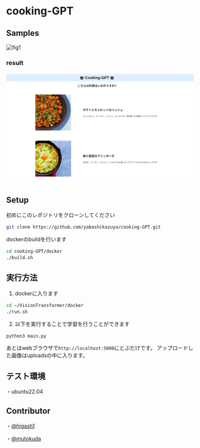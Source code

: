 # cooking-GPT

## Samples
![fig1](./images/cooking-GPT.gif )

### result
![fig1](./images/result.png )
## Setup
初めにこのレポジトリをクローンしてください
```sh
git clone https://github.com/yabashikazuya/cooking-GPT.git
```

dockerのbuildを行います
```sh
cd cooking-GPT/docker
./build.sh
```

## 実行方法
1. dockerに入ります
```sh
cd ~/VisionTransformer/docker
./run.sh
```
2. 以下を実行することで学習を行うことができます
```sh
python3 main.py
```
あとはwebブラウザで`http://localhost:5000`にとぶだけです。
アップロードした画像はuploadsの中に入ります。

## テスト環境
・ubuntu22.04

## Contributor
・[@higash1](https://github.com/higash1)

・[@mutokuda](https://github.com/mutokuda)
